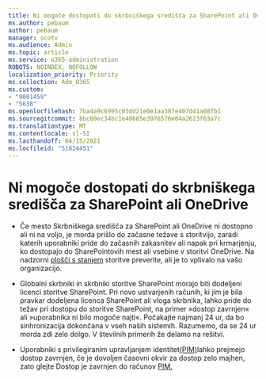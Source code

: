 ```yaml
---
title: Ni mogoče dostopati do skrbniškega središča za SharePoint ali OneDrive
ms.author: pebaum
author: pebaum
manager: scotv
ms.audience: Admin
ms.topic: article
ms.service: o365-administration
ROBOTS: NOINDEX, NOFOLLOW
localization_priority: Priority
ms.collection: Adm_O365
ms.custom:
- "9001459"
- "5638"
ms.openlocfilehash: 7ba4a9c6995c03dd21e0e1aa387e407d41a08fb1
ms.sourcegitcommit: 8bc60ec34bc1e40685e3976576e04a2623f63a7c
ms.translationtype: MT
ms.contentlocale: sl-SI
ms.lasthandoff: 04/15/2021
ms.locfileid: "51824451"
---
```

# <a name="unable-to-access-sharepoint-or-onedrive-admin-center"></a>Ni mogoče dostopati do skrbniškega središča za SharePoint ali OneDrive

- Če mesto Skrbniškega središča za SharePoint ali OneDrive ni dostopno ali ni na voljo, je morda prišlo do začasne težave s storitvijo, zaradi katerih uporabniki pride do začasnih zakasnitev ali napak pri krmarjenju, ko dostopajo do SharePointovih mest ali vsebine v storitvi OneDrive. Na nadzorni [plošči s stanjem](https://admin.microsoft.com/AdminPortal/Home#/servicehealth) storitve preverite, ali je to vplivalo na vašo organizacijo.

- Globalni skrbniki in skrbniki storitve SharePoint morajo biti dodeljeni licenci storitve SharePoint. Pri novo ustvarjenih računih, ki jim je bila pravkar dodeljena licenca SharePoint ali vloga skrbnika, lahko pride do težav pri dostopu do storitve SharePoint, na primer »dostop zavrnjen« ali »uporabnika ni bilo mogoče najti«. Počakajte najmanj 24 ur, da bo sinhronizacija dokončana v vseh naših sistemih. Razumemo, da se 24 ur morda zdi zelo dolgo. V številnih primerih že delamo na rešitvi.

- Uporabniki s privilegiranim upravljanjem identitet[(PIM)](https://docs.microsoft.com/azure/active-directory/privileged-identity-management/pim-how-to-add-role-to-user?tabs=new)lahko prejmejo dostop zavrnjen, če je dovoljen časovni okvir za dostop zelo majhen, zato glejte Dostop je zavrnjen do računov [PIM.](https://docs.microsoft.com/sharepoint/troubleshoot/administration/access-denied-to-pim-user-accounts)